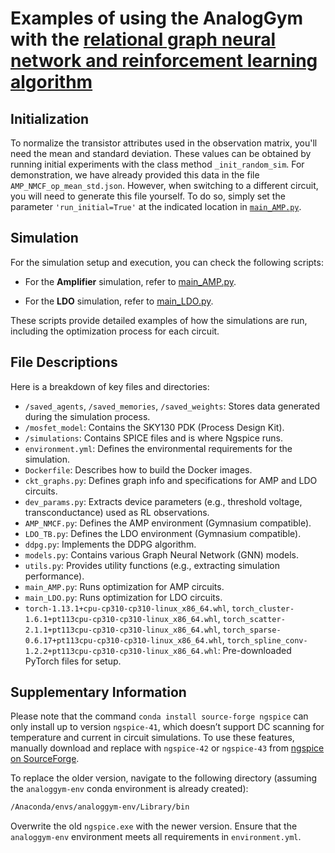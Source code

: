# **Examples of using the AnalogGym with the [relational graph neural network and reinforcement learning algorithm](https://github.com/ChrisZonghaoLi/sky130_ldo_rl)**



## Initialization
To normalize the transistor attributes used in the observation matrix, you'll need the mean and standard deviation. 
These values can be obtained by running initial experiments with the class method `_init_random_sim`. 
For demonstration, we have already provided this data in the file `AMP_NMCF_op_mean_std.json`. 
However, when switching to a different circuit, you will need to generate this file yourself. 
To do so, simply set the parameter `'run_initial=True'` at the indicated location in [`main_AMP.py`](https://github.com/CODA-Team/AnalogGym/blob/main/RGNN_RL/main_AMP.py#L32).


## Simulation

For the simulation setup and execution, you can check the following scripts:

- For the **Amplifier** simulation, refer to [main_AMP.py](https://github.com/CODA-Team/AnalogGym/blob/main/RGNN_RL/main_AMP.py).


- For the **LDO** simulation, refer to [main_LDO.py](https://github.com/CODA-Team/AnalogGym/blob/main/RGNN_RL/main_LDO.py).


These scripts provide detailed examples of how the simulations are run, including the optimization process for each circuit.

## File Descriptions

Here is a breakdown of key files and directories:

- `/saved_agents`, `/saved_memories`, `/saved_weights`: Stores data generated during the simulation process.
- `/mosfet_model`: Contains the SKY130 PDK (Process Design Kit).
- `/simulations`: Contains SPICE files and is where Ngspice runs.
- `environment.yml`: Defines the environmental requirements for the simulation.
- `Dockerfile`: Describes how to build the Docker images.
- `ckt_graphs.py`: Defines graph info and specifications for AMP and LDO circuits.
- `dev_params.py`: Extracts device parameters (e.g., threshold voltage, transconductance) used as RL observations.
- `AMP_NMCF.py`: Defines the AMP environment (Gymnasium compatible).
- `LDO_TB.py`: Defines the LDO environment (Gymnasium compatible).
- `ddpg.py`: Implements the DDPG algorithm.
- `models.py`: Contains various Graph Neural Network (GNN) models.
- `utils.py`: Provides utility functions (e.g., extracting simulation performance).
- `main_AMP.py`: Runs optimization for AMP circuits.
- `main_LDO.py`: Runs optimization for LDO circuits.
- `torch-1.13.1+cpu-cp310-cp310-linux_x86_64.whl`, `torch_cluster-1.6.1+pt113cpu-cp310-cp310-linux_x86_64.whl`, `torch_scatter-2.1.1+pt113cpu-cp310-cp310-linux_x86_64.whl`, `torch_sparse-0.6.17+pt113cpu-cp310-cp310-linux_x86_64.whl`, `torch_spline_conv-1.2.2+pt113cpu-cp310-cp310-linux_x86_64.whl`: Pre-downloaded PyTorch files for setup.

## Supplementary Information

Please note that the command `conda install source-forge ngspice` can only install up to version `ngspice-41`, which doesn’t support DC scanning for temperature and current in circuit simulations. To use these features, manually download and replace with `ngspice-42` or `ngspice-43` from [ngspice on SourceForge](https://sourceforge.net/projects/ng-spice-rework/files/ng-spice-rework/43/).

To replace the older version, navigate to the following directory (assuming the `analoggym-env` conda environment is already created):

```bash
/Anaconda/envs/analoggym-env/Library/bin
```
Overwrite the old `ngspice.exe` with the newer version. Ensure that the `analoggym-env` environment meets all requirements in `environment.yml`.
